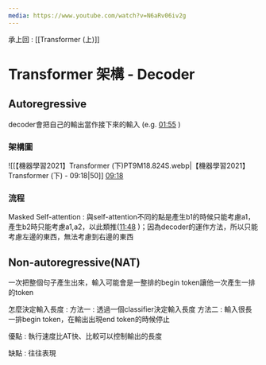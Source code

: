 ```yaml
---
media: https://www.youtube.com/watch?v=N6aRv06iv2g
---
```

承上回 : [[Transformer (上)]]

# Transformer 架構 - Decoder

## Autoregressive

decoder會把自己的輸出當作接下來的輸入 (e.g.  [01:55](https://www.youtube.com/watch?v=N6aRv06iv2g&t=116#t=01:55.88) )

### 架構圖

 ![[【機器學習2021】Transformer (下)PT9M18.824S.webp|【機器學習2021】Transformer (下) - 09:18|50]] [09:18](https://www.youtube.com/watch?v=N6aRv06iv2g&t=559#t=09:18.82) 

### 流程

Masked Self-attention : 與self-attention不同的點是產生b1的時候只能考慮a1，產生b2時只能考慮a1,a2，以此類推([11:48](https://www.youtube.com/watch?v=N6aRv06iv2g&t=709#t=11:48.59) )；因為decoder的運作方法，所以只能考慮左邊的東西，無法考慮到右邊的東西

## Non-autoregressive(NAT)

一次把整個句子產生出來，輸入可能會是一整排的begin token讓他一次產生一排的token

怎麼決定輸入長度 : 
方法一 : 透過一個classifier決定輸入長度
方法二 : 輸入很長一排begin token，在輸出出現end token的時候停止

優點 : 執行速度比AT快、比較可以控制輸出的長度

缺點 : 往往表現